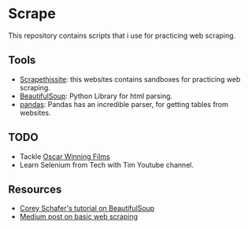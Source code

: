 # Scrape

This repository contains scripts that i use for practicing web scraping.

## Tools
* [Scrapethissite](https://scrapethissite.com): this websites contains sandboxes for practicing web scraping.
* [BeautifulSoup](https://www.crummy.com/software/BeautifulSoup/bs4/doc/ "Documentation"): Python Library for html parsing.
* [pandas](https://pandas.pydata.org/pandas-docs/stable/reference/api/pandas.read_html.html "pandas.read_html"): Pandas has an incredible parser, for getting tables from websites.

## TODO
* Tackle [Oscar Winning Films](https://scrapethissite.com/pages/ajax-javascript/)
* Learn Selenium from Tech with Tim Youtube channel.


## Resources
* [Corey Schafer's tutorial on BeautifulSoup](https://coreyms.com/development/python/python-tutorial-web-scraping-beautiful-soup-requests)
* [Medium post on basic web scraping](https://medium.com/better-programming/the-only-step-by-step-guide-youll-need-to-build-a-web-scraper-with-python-e79066bd895a)

